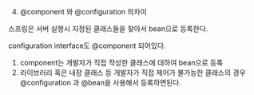 4. @component 와 @configuration 의차이

스프링은 서버 실행시 지정된 클래스들을 찾아서 bean으로 등록한다.

configuration interface도 @component 되어있다.

1. component는 개발자가 직접 작성한 클래스에 대하여 bean으로 등록
2. 라이브러리 혹은 내장 클래스 등 개발자가 직접 제어가 불가능한 클래스의 경우 @configuration 과 @bean을 사용해서 등록하면된다.
